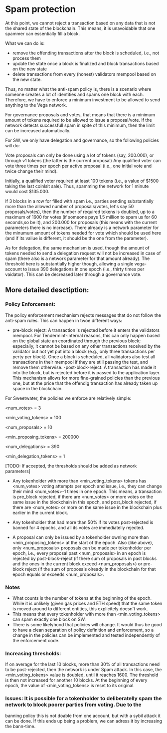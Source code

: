 # Spam protection

At this point, we cannot reject a transaction based on any data that is not the shared state 
of the blockchain. This means, it is unavoidable that one spammer can essentially fill a block.

What we can do is:
- remove the offending transactions after the block is scheduled, i.e., not process them
- update the state once a block is finalized and block transactions based on the new state
- delete transactions from every (honest) validators mempool based on the new state.

Thus, no matter what the anti-spam policy is, there is a scenario where someone creates
a lot of identities and spams one block with each. Therefore, we have to enforce a minimum
investment to be allowed to send anything to the Vega network.

For governance proposals and votes, that means that there is a minimum amount of tokens required to be allowed
to issue a proposal/vote. If the network detects successfull spam in spite of this minimum,
then the limit can be increased automatically.

For SW, we only have delegation and governance, so the following policies will do:

Vote proposals can only be done using a lot of tokens (say, 200.000), or through v1 tokens (the latter is the current proposal)
Any qualified voter can vote three times per epoch per active proposal (i.e., one initial vote and twice change their mind).

Initially, a qualified voter required at least 100 tokens (i.e., a value of $1500 taking the last coinlsit sale).
Thus, spamming the network for 1 minute would cost $135.000. 

If 3 blocks in a row for filled with spam i.e., parties sending substantially more than the allowed number of proposals/votes, let's say 50 proposals/votes), 
then the number of required tokens is doubled, up to a maximum of 1600 for votes (if someone pays 1.5 million to spam us for 60 
seconds,so be it), and 200.000 for proposals (this means with the current parameters there is no increase). There already is a network parameter
for the minumum amount of tokens needed for vote which should be used here (and if its valiue is different, it should be the one from the parameter).

As for delegation, the same mechanism is used, though the amount of tokens needed to send a delegation request will not be increased in case of spam
(there also is a network parameter for that amount already). The threshold here is substantially higher though, allowing a single vega-account
to issue 390 delegations in one epoch (i.e., thirty times per vaidator). This can be decreased later through a governance vote.

## More detailed desctiption:

### Policy Enforcement:

The policy enforcement mechanism rejects messages that do not follow the anti-spam rules. This can happen in
twoe different ways:
- pre-block reject: A transaction is rejected before it enters the validators mempool. For Tendermint-internal
	reasons, this can only happen based on the global state an coordinated through the previous block; especially,
	it cannot be based on any other transactions received by the validator but not yet put into a block
	(e.g., only three transactions per perty per block).
	Once a block is scheduled, all validators also test all transactions in their mempool if they are
	still passing the test, and remove them otherwise.
-post-block-reject: A transaction has made it into the block, but is rejected before it is passed to the application layer.
	This mechanism allows for more fine-grained policies than the previous one, but at the price that the
	offendig transaction has already taken up space in the blockchain.


For Sweetwater, the policies we enforce are relatively simple:

<num_votes> = 3

<min_voting_tokens>  = 100

<num_proposals> = 10

<min_proposing_tokens> = 200000

<num_delegations> = 390

<min_delegation_tokens> = 1

[TODO: If accepted, the thresholds should be added as network parameters]


- Any tokenholder with more than <min_voting_tokens> tokens has <num_votes> voting attempts per epoch
 and issue, i.e., they can change their mind <num_votes>-1 times in one epoch. This means, a transaction is
 pre_block rejected, if there are <num_votes> or more votes on the same issue in the blockchain in this epoch, and
 post_block rejected, if there are <num_votes> or more on the same issue in the blockchain plus earlier in the current block.

- Any tokenholder that had more than 50% if its votes post-rejected is banned for 4 epochs, and all its votes are immediatelly 
  rejected. 
  
- A proposal can only be issued by a tokenholder owning more than <min_proposing_tokens> at the start of the epoch. Also
   (like above), only <num_proposals> proposals can be made per tokenholder per epoch, i.e., every proposal past <num_proposals> in an epoch is
   rejected by post-block-reject (if there sum of proposals in past blocks and the ones in the current block exceed
   <num_proposals>) or pre-block reject (if the sum of proposals olready in the blockchain for that epoch equals or exceeds 
   <num_proposals>.
   
### Notes
- What counts is the number of tokens at the beginning of the epoch. While it is unlikely (given gas prices
 and ETH speed) that the same token is moved around to different entities, this explicitely doesn't work.
- This means that every tokenholder with more than <min_voting_tokens> can spam exactly one block on SW.
- There is some likelyhood that policies will change. It would thus be good to have a clean separation of
 policy definition and enforcement, so a change in the policies can be implemented and tested independently of
 the enforcement code.

### Increasing thresholds:
If on average for the last 10 blocks, more than 30% of all transactions need to be post-rejected, then the network is
under Spam attack. In this case, the <min_voting_tokens> value is doubled, until it reaches 1600. The threshold
is then not increased for another 10 blocks.
At the beginning of every epoch, the value of <min_voting_tokens> is reset to its original.


### Issues: It is possible for a tokenholder to deliberatelly spam the network to block poorer parties from voting. Due to the
  banning policy this is not doable from one account, but with a sybil attack it can be done. If this ends up being a
  problem, we can adress it by increasing the bann-time.
  



